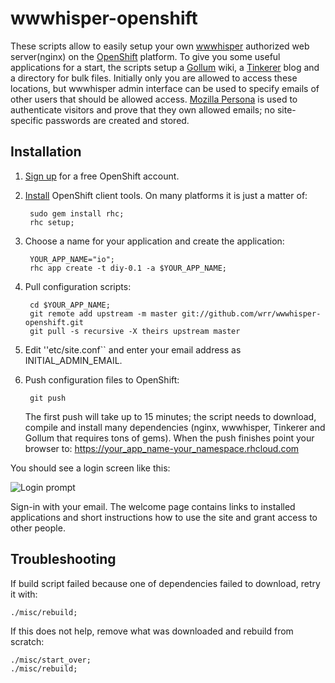 wwwhisper-openshift
===================

These scripts allow to easily setup your own
[wwwhisper](https://github.com/wrr/wwwhisper) authorized web
server(nginx) on the [OpenShift](https://openshift.redhat.com/app/)
platform. To give you some useful applications for a start, the
scripts setup a [Gollum](https://github.com/github/gollum) wiki, a
[Tinkerer](http://tinkerer.me/) blog and a directory for bulk
files. Initially only you are allowed to access these locations, but
wwwhisper admin interface can be used to specify emails of other users
that should be allowed access. [Mozilla
Persona](https://login.persona.org/about) is used to authenticate
visitors and prove that they own allowed emails; no site-specific
passwords are created and stored.

Installation
------------

1. [Sign up](https://openshift.redhat.com/app/) for a free OpenShift account.

2. [Install](https://openshift.redhat.com/community/get-started)
   OpenShift client tools. On many platforms it is just a matter of:

        sudo gem install rhc;
        rhc setup;

3. Choose a name for your application and create the application:

        YOUR_APP_NAME="io";
        rhc app create -t diy-0.1 -a $YOUR_APP_NAME;

4. Pull configuration scripts:

        cd $YOUR_APP_NAME;
        git remote add upstream -m master git://github.com/wrr/wwwhisper-openshift.git
        git pull -s recursive -X theirs upstream master

5. Edit ''etc/site.conf`` and enter your email address as INITIAL_ADMIN_EMAIL.

6. Push configuration files to OpenShift:

        git push

   The first push will take up to 15 minutes; the script needs to
   download, compile and install many dependencies (nginx, wwwhisper,
   Tinkerer and Gollum that requires tons of gems). When
   the push finishes point your browser to:
   https://your_app_name-your_namespace.rhcloud.com

You should see a login screen like this:

![Login prompt](https://raw.github.com/wrr/www/master/mixedbit.org/wwwhisper_screens/login_required.png)

Sign-in with your email. The welcome page contains links to installed
applications and short instructions how to use the site and grant
access to other people.


Troubleshooting
---------------

If build script failed because one of dependencies failed to download,
retry it with:

    ./misc/rebuild;

If this does not help, remove what was downloaded and rebuild from scratch:

    ./misc/start_over;
    ./misc/rebuild;
